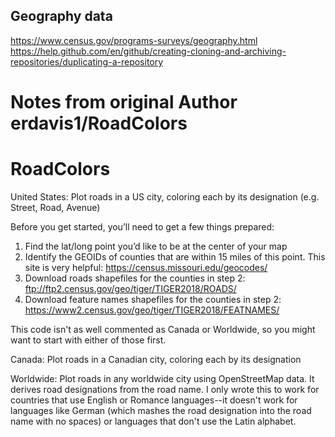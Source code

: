 ## Geography data

https://www.census.gov/programs-surveys/geography.html
https://help.github.com/en/github/creating-cloning-and-archiving-repositories/duplicating-a-repository

# Notes from original Author erdavis1/RoadColors
# RoadColors

United States:
Plot roads in a US city, coloring each by its designation (e.g. Street, Road, Avenue)

Before you get started, you’ll need to get a few things prepared:

1. Find the lat/long point you’d like to be at the center of your map
2. Identify the GEOIDs of counties that are within 15 miles of this point. This site is very helpful: https://census.missouri.edu/geocodes/
3. Download roads shapefiles for the counties in step 2: 
ftp://ftp2.census.gov/geo/tiger/TIGER2018/ROADS/
4. Download feature names shapefiles for the counties in step 2: https://www2.census.gov/geo/tiger/TIGER2018/FEATNAMES/

This code isn't as well commented as Canada or Worldwide, so you might want to start with either of those first.

Canada:
Plot roads in a Canadian city, coloring each by its designation

Worldwide:
Plot roads in any worldwide city using OpenStreetMap data. It derives road designations from the road name. I only wrote this to work for countries that use English or Romance languages--it doesn't work for languages like German (which mashes the road designation into the road name with no spaces) or languages that don't use the Latin alphabet.
